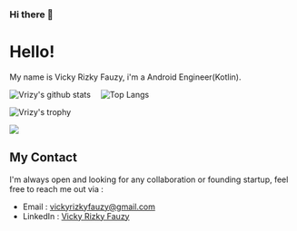 ### Hi there 👋

# Hello!

My name is Vicky Rizky Fauzy, i'm a Android Engineer(Kotlin).

![Vrizy's github stats](https://github-readme-stats.vercel.app/api?username=vrizy&show_icons=true&line_height=21&show_icons=true&theme=nord)
<span style="display:inline-block; width: 10px;"></span>
![Top Langs](https://github-readme-stats.vercel.app/api/top-langs/?username=vrizy&show_icons=true&layout=compact&theme=nord&count_private=truecount_private=true)

![Vrizy's trophy](https://github-profile-trophy.vercel.app/?username=vrizy&theme=nord&column=7&margin-w=10&margin-h=15)

<img src="https://github-readme-streak-stats.herokuapp.com/?user=vrizy&layout=compact&theme=nord"/>

<!-- ![Vrizy's blog](https://github-read-medium.vercel.app/latest?username=vrizy&limit=6&theme=nord) -->

## My Contact
I'm always open and looking for any collaboration or founding startup, feel free to reach me out via :
- Email : [vickyrizkyfauzy@gmail.com](mailto:vickyrizkyfauzy@gmail.com)
- LinkedIn : [Vicky Rizky Fauzy](https://www.linkedin.com/in/vickyrizkyfauzy/)

